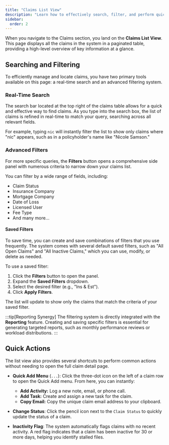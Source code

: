 ```yaml
---
title: "Claims List View"
description: "Learn how to effectively search, filter, and perform quick actions on the main claims list page to streamline your workflow."
sidebar:
  order: 2
---
```


When you navigate to the Claims section, you land on the **Claims List View**. This page displays all the claims in the system in a paginated table, providing a high-level overview of key information at a glance.

## Searching and Filtering

To efficiently manage and locate claims, you have two primary tools available on this page: a real-time search and an advanced filtering system.

### Real-Time Search

The search bar located at the top right of the claims table allows for a quick and effective way to find claims. As you type into the search box, the list of claims is refined in real-time to match your query, searching across all relevant fields.

For example, typing `nic` will instantly filter the list to show only claims where "nic" appears, such as in a policyholder's name like "Nicole Samson."

### Advanced Filters

For more specific queries, the **Filters** button opens a comprehensive side panel with numerous criteria to narrow down your claims list.

You can filter by a wide range of fields, including:
- Claim Status
- Insurance Company
- Mortgage Company
- Date of Loss
- Licensed User
- Fee Type
- And many more...

#### Saved Filters

To save time, you can create and save combinations of filters that you use frequently. The system comes with several default saved filters, such as "All Open Claims" and "All Inactive Claims," which you can use, modify, or delete as needed.

To use a saved filter:
1. Click the **Filters** button to open the panel.
2. Expand the **Saved Filters** dropdown.
3. Select the desired filter (e.g., "Ins & Est").
4. Click **Apply Filters**.

The list will update to show only the claims that match the criteria of your saved filter.

:::tip[Reporting Synergy]
The filtering system is directly integrated with the **Reporting** feature. Creating and saving specific filters is essential for generating targeted reports, such as monthly performance reviews or workload distributions.
:::

## Quick Actions

The list view also provides several shortcuts to perform common actions without needing to open the full claim detail page.

- **Quick Add Menu** (`...`): Click the three-dot icon on the left of a claim row to open the Quick Add menu. From here, you can instantly:
    - **Add Activity:** Log a new note, email, or phone call.
    - **Add Task:** Create and assign a new task for the claim.
    - **Copy Email:** Copy the unique claim email address to your clipboard.

- **Change Status**: Click the pencil icon next to the `Claim Status` to quickly update the status of a claim.

- **Inactivity Flag**: The system automatically flags claims with no recent activity. A red flag indicates that a claim has been inactive for 30 or more days, helping you identify stalled files.
